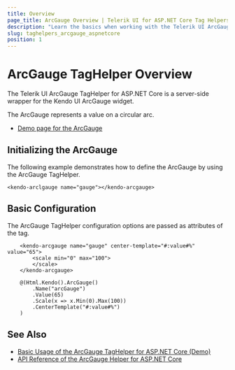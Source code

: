 ```yaml
---
title: Overview
page_title: ArcGauge Overview | Telerik UI for ASP.NET Core Tag Helpers
description: "Learn the basics when working with the Telerik UI ArcGauge TagHelper for ASP.NET Core (MVC 6 or ASP.NET Core MVC)."
slug: taghelpers_arcgauge_aspnetcore
position: 1
---
```


# ArcGauge TagHelper Overview

The Telerik UI ArcGauge TagHelper for ASP.NET Core is a server-side wrapper for the Kendo UI ArcGauge widget.

The ArcGauge represents a value on a circular arc.

* [Demo page for the ArcGauge](https://demos.telerik.com/aspnet-core/arc-gauge/tag-helper)

## Initializing the ArcGauge

The following example demonstrates how to define the ArcGauge by using the ArcGauge TagHelper.

    <kendo-arclgauge name="gauge"></kendo-arcgauge>

## Basic Configuration

The ArcGauge TagHelper configuration options are passed as attributes of the tag.

```tagHelper
    <kendo-arcgauge name="gauge" center-template="#:value#%" value="65">
        <scale min="0" max="100">
        </scale>
    </kendo-arcgauge>
```
```cshtml
    @(Html.Kendo().ArcGauge()
        .Name("arcGauge")
        .Value(65)
        .Scale(x => x.Min(0).Max(100))
        .CenterTemplate("#:value#%")
    )
```

## See Also

* [Basic Usage of the ArcGauge TagHelper for ASP.NET Core (Demo)](https://demos.telerik.com/aspnet-core/arc-gauge/tag-helper)
* [API Reference of the ArcGauge Helper for ASP.NET Core](/api/arcgauge)
